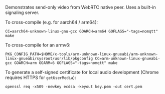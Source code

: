 Demonstrates send-only video from WebRTC native peer. Uses a built-in signaling
server.

To cross-compile (e.g. for aarch64 / arm64):

    CC=aarch64-unknown-linux-gnu-gcc GOARCH=arm64 GOFLAGS="-tags=nomqtt" make

To cross-compile for an armv6:

    PKG_CONFIG_PATH=$HOME/x-tools/arm-unknown-linux-gnueabi/arm-unknown-linux-gnueabi/sysroot/usr/lib/pkgconfig CC=arm-unknown-linux-gnueabi-gcc GOARCH=arm GOARM=6 GOFLAGS="-tags=nomqtt" make

To generate a self-signed certificate for local audio development (Chrome
requires HTTPS for `getUserMedia`):

    openssl req -x509 -newkey ecdsa -keyout key.pem -out cert.pem
